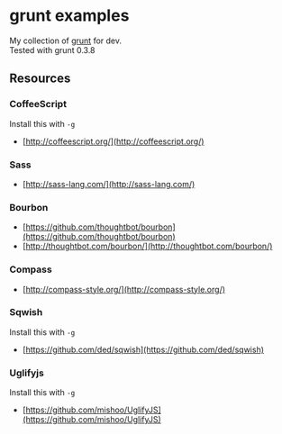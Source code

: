 # grunt examples

My collection of [grunt](https://github.com/cowboy/grunt) for dev.  
Tested with grunt 0.3.8

## Resources

### CoffeeScript

Install this with `-g`

* [http://coffeescript.org/](http://coffeescript.org/)

### Sass

* [http://sass-lang.com/](http://sass-lang.com/)

### Bourbon

* [https://github.com/thoughtbot/bourbon](https://github.com/thoughtbot/bourbon)
* [http://thoughtbot.com/bourbon/](http://thoughtbot.com/bourbon/)

### Compass

* [http://compass-style.org/](http://compass-style.org/)

### Sqwish

Install this with `-g`

* [https://github.com/ded/sqwish](https://github.com/ded/sqwish)

### Uglifyjs

Install this with `-g`

* [https://github.com/mishoo/UglifyJS](https://github.com/mishoo/UglifyJS)


